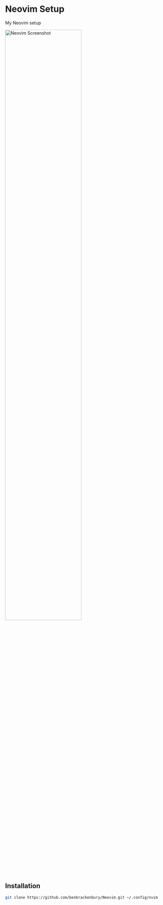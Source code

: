 # Neovim Setup

My Neovim setup

<img src="https://i.imgur.com/9yUPRG4.png" alt="Neovim Screenshot" width="100%" style="width:70%">

## Installation

```bash
git clone https://github.com/benbrackenbury/Neovim.git ~/.config/nvim
```

